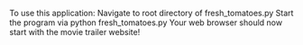 To use this application:
  Navigate to root directory of fresh_tomatoes.py
  Start the program via python fresh_tomatoes.py
  Your web browser should now start with the movie trailer website!
